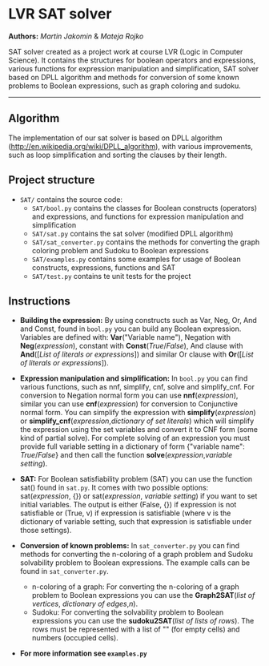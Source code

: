 LVR SAT solver
=======

**Authors:** _Martin Jakomin_ & _Mateja Rojko_

SAT solver created as a project work at course LVR (Logic in Computer Science).
It contains the structures for boolean operators and expressions, various functions for expression manipulation
and simplification, SAT solver based on DPLL algorithm and methods for conversion of some known problems
to Boolean expressions, such as graph coloring and sudoku.

___


## Algorithm
The implementation of our sat solver is based on DPLL algorithm (http://en.wikipedia.org/wiki/DPLL_algorithm),
with various improvements, such as loop simplification and sorting the clauses by their length.


## Project structure
 * `SAT/` contains the source code:
   * `SAT/bool.py` contains the classes for Boolean constructs (operators) and expressions, and functions for expression
   manipulation and simplification
   * `SAT/sat.py` contains the sat solver (modified DPLL algorithm)
   * `SAT/sat_converter.py` contains the methods for converting the graph coloring problem and Sudoku to Boolean expressions
   * `SAT/examples.py` contains some examples for usage of Boolean constructs, expressions, functions and SAT
   * `SAT/test.py` contains te unit tests for the project


## Instructions
 * **Building the expression:** By using constructs such as Var, Neg, Or, And and Const, found in `bool.py` you can build any Boolean expression.
 Variables are defined with: **Var**("Variable name"), Negation with **Neg**(_expression_), constant with **Const**(_True_/_False_),
 And clause with **And**([_List of literals or expressions_]) and similar Or clause with **Or**([_List of literals or expressions_]).

 * **Expression manipulation and simplification:** In `bool.py` you can find various functions, such as nnf, simplify, cnf, solve and simplify_cnf.
 For conversion to Negation normal form you can use **nnf**(_expression_), similar you can use **cnf**(_expression_) for conversion
  to Conjunctive normal form. You can simplify the expression with **simplify**(_expression_) or **simplify_cnf**(_expression_,_dictionary of set literals_)
  which will simplify the expression using the set variables and convert it to CNF form (some kind of partial solve). For
  complete solving of an expression you must provide full variable setting in a dictionary of form {"variable name": _True_/_False_}
  and then call the function **solve**(_expression_,_variable setting_).

 * **SAT:** For Boolean satisfiability problem (SAT) you can use the function sat() found in `sat.py`. It comes with two
 possible options: sat(_expression_, {}) or sat(_expression_, _variable setting_) if you want to set initial variables.
 The output is either (False, {}) if expression is not satisfiable or (True, v) if expression is satisfiable (where v is
  the dictionary of variable setting, such that expression is satisfiable under those settings).

 * **Conversion of known problems:** In `sat_converter.py` you can find methods for converting the n-coloring of a
  graph problem and Sudoku solvability problem to Boolean expressions. The example calls can be found in `sat_converter.py`.
    * n-coloring of a graph: For converting the n-coloring of a graph problem to Boolean expressions you can use the
    **Graph2SAT**(_list of vertices_, _dictionary of edges_,_n_).
    * Sudoku: For converting the solvability problem to Boolean expressions you can use the **sudoku2SAT**(_list of lists of rows_). The rows
    must be represented with a list of "" (for empty cells) and numbers (occupied cells).

 * **For more information see `examples.py`**
